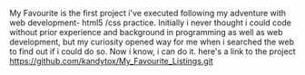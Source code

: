 My Favourite is the first project i've executed following my adventure with web development- html5 /css practice. Initially i never thought i could code without prior experience and background in programming as well as web development, but my curiosity opened way for me when i searched the web to find out if i could do so. Now i know, i can do it. here's a link to the project https://github.com/kandytox/My_Favourite_Listings.git
